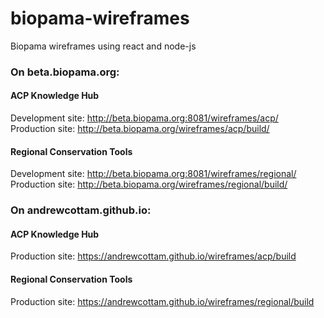 # biopama-wireframes
Biopama wireframes using react and node-js  
### On beta.biopama.org:  
#### ACP Knowledge Hub
Development site: http://beta.biopama.org:8081/wireframes/acp/  
Production site:  http://beta.biopama.org/wireframes/acp/build/   
#### Regional Conservation Tools  
Development site: http://beta.biopama.org:8081/wireframes/regional/  
Production site:  http://beta.biopama.org/wireframes/regional/build/   

### On andrewcottam.github.io:  
#### ACP Knowledge Hub
Production site:  https://andrewcottam.github.io/wireframes/acp/build  
#### Regional Conservation Tools  
Production site:  https://andrewcottam.github.io/wireframes/regional/build  

